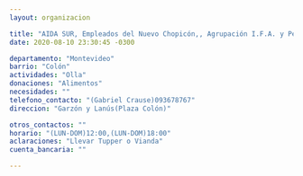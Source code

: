 ```yaml
---
layout: organizacion

title: "AIDA SUR, Empleados del Nuevo Chopicón,, Agrupación I.F.A. y Pepe DÈlia"
date: 2020-08-10 23:30:45 -0300

departamento: "Montevideo"
barrio: "Colón"
actividades: "Olla"
donaciones: "Alimentos"
necesidades: ""
telefono_contacto: "(Gabriel Crause)093678767"
direccion: "Garzón y Lanús(Plaza Colón)"

otros_contactos: ""
horario: "(LUN-DOM)12:00,(LUN-DOM)18:00"
aclaraciones: "Llevar Tupper o Vianda"
cuenta_bancaria: ""

---
```

